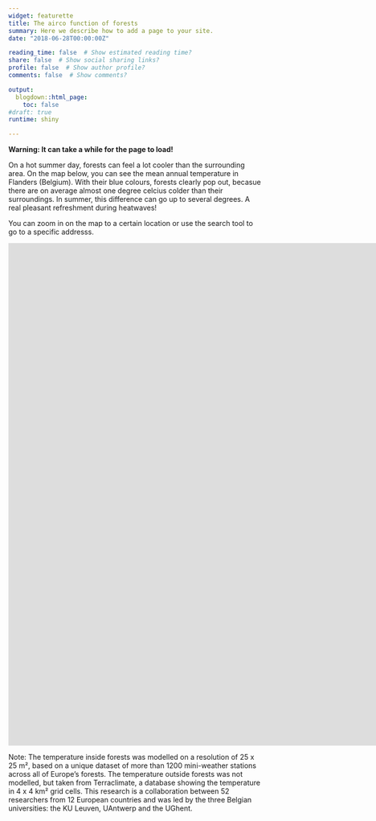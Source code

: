 ```yaml
---
widget: featurette
title: The airco function of forests
summary: Here we describe how to add a page to your site.
date: "2018-06-28T00:00:00Z"

reading_time: false  # Show estimated reading time?
share: false  # Show social sharing links?
profile: false  # Show author profile?
comments: false  # Show comments?

output:
  blogdown::html_page:
    toc: false
#draft: true
runtime: shiny

---
```

**Warning: It can take a while for the page to load!**

On a hot summer day, forests can feel a lot cooler than the surrounding area. On the map below, you can see the mean annual temperature in Flanders (Belgium). With their blue colours, forests clearly pop out, becasue there are on average almost one degree celcius colder than their surroundings. In summer, this difference can go up to several degrees. A real pleasant refreshment during heatwaves!

You can zoom in on the map to a certain location or use the search tool to go to a specific addresss. 

<iframe height="1000" width="2500" frameborder="no" src="https://stefhaesen.shinyapps.io/airco_bossen/"> </iframe>

Note: The temperature inside forests was modelled on a resolution of 25 x 25 m², based on a unique dataset of more than 1200 mini-weather stations across all of Europe’s forests. The temperature outside forests was not modelled, but taken from Terraclimate, a database showing the temperature in 4 x 4 km² grid cells.
This research is a collaboration between 52 researchers from 12 European countries and was led by the three Belgian universities: the KU Leuven, UAntwerp and the UGhent.
